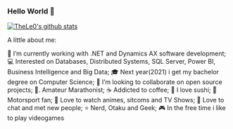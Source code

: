 ### Hello World 👋

[![TheLe0's github stats](https://github-readme-stats.vercel.app/api?username=TheLe0)](https://github.com/TheLe0/github-readme-stats)

A little about me:

🔭  I’m currently working with .NET and Dynamics AX software development;
💻  Interested on Databases, Distributed Systems, SQL Server, Power BI, Business Intelligence and Big Data;
🎓  Next year(2021) i get my bachelor degree on Computer Science;
👯  I’m looking to collaborate on open source projects;
🏃. Amateur Marathonist;
☕  Addicted to coffee;
🍣  I love sushi;
🏁  Motorsport fan;
🎦  Love to watch animes, sitcoms and TV Shows;
💬  Love to chat and met new people;
⭐  Nerd, Otaku and Geek;
🎮  In the free time i like to play videogames
